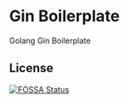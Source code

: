 # Gin Boilerplate
Golang Gin Boilerplate



## License
[![FOSSA Status](https://app.fossa.io/api/projects/git%2Bgithub.com%2Fiquzart%2Fgin-boilerplate.svg?type=large)](https://app.fossa.io/projects/git%2Bgithub.com%2Fiquzart%2Fgin-boilerplate?ref=badge_large)
